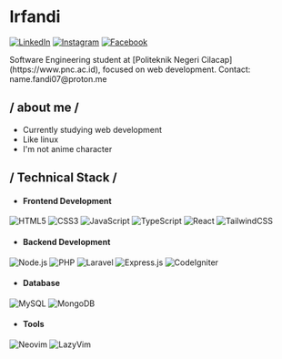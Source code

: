 # Irfandi
<div align="left" width="10">
  
[![LinkedIn](https://img.shields.io/badge/LinkedIn-0077B5?style=for-the-badge&logo=linkedin&logoColor=white)](https://www.linkedin.com/in/ego-irfandi-894580272)
[![Instagram](https://img.shields.io/badge/Instagram-E4405F?style=for-the-badge&logo=instagram&logoColor=white)](https://instagram.com/wicis_literally)
[![Facebook](https://img.shields.io/badge/Facebook-1877F2?style=for-the-badge&logo=facebook&logoColor=white)](https://facebook.com/[your-username])

</div>
Software Engineering student at [Politeknik Negeri Cilacap](https://www.pnc.ac.id), focused on web development.  
Contact: name.fandi07@proton.me

## / about me /
- Currently studying web development
- Like linux
- I'm not anime character

## / Technical Stack /

<div align="left">

- #### Frontend Development
![HTML5](https://img.shields.io/badge/HTML5-E34F26?style=for-the-badge&logo=html5&logoColor=white)
![CSS3](https://img.shields.io/badge/CSS3-1572B6?style=for-the-badge&logo=css3&logoColor=white)
![JavaScript](https://img.shields.io/badge/JavaScript-F7DF1E?style=for-the-badge&logo=javascript&logoColor=black)
![TypeScript](https://img.shields.io/badge/TypeScript-007ACC?style=for-the-badge&logo=typescript&logoColor=white)
![React](https://img.shields.io/badge/React-20232A?style=for-the-badge&logo=react&logoColor=61DAFB)
![TailwindCSS](https://img.shields.io/badge/Tailwind_CSS-38B2AC?style=for-the-badge&logo=tailwind-css&logoColor=white)

- #### Backend Development
![Node.js](https://img.shields.io/badge/Node.js-339933?style=for-the-badge&logo=nodedotjs&logoColor=white)
![PHP](https://img.shields.io/badge/PHP-777BB4?style=for-the-badge&logo=php&logoColor=white)
![Laravel](https://img.shields.io/badge/Laravel-FF2D20?style=for-the-badge&logo=laravel&logoColor=white)
![Express.js](https://img.shields.io/badge/Express.js-000000?style=for-the-badge&logo=express&logoColor=white)
![CodeIgniter](https://img.shields.io/badge/CodeIgniter-EF4223?style=for-the-badge&logo=codeigniter&logoColor=white)

- #### Database
![MySQL](https://img.shields.io/badge/MySQL-4479A1?style=for-the-badge&logo=mysql&logoColor=white)
![MongoDB](https://img.shields.io/badge/MongoDB-47A248?style=for-the-badge&logo=mongodb&logoColor=white)

- #### Tools
![Neovim](https://img.shields.io/badge/Neovim-57A143?style=for-the-badge&logo=neovim&logoColor=white)
![LazyVim](https://img.shields.io/badge/LazyVim-019733?style=for-the-badge&logo=vim&logoColor=white)

</div>

